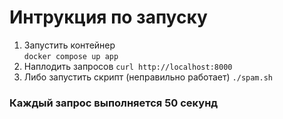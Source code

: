 # Интрукция по запуску
1. Запустить контейнер<br>
`docker compose up app`
2. Наплодить запросов
`curl http://localhost:8000`
3. Либо запустить скрипт (неправильно работает)
`./spam.sh`

### Каждый запрос выполняется 50 секунд